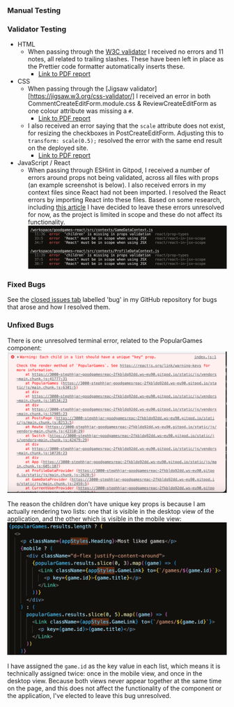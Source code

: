 ### Manual Testing

### Validator Testing

- HTML
  - When passing through the [W3C validator](https://validator.w3.org/) I received no errors and 11 notes, all related to trailing slashes. These have been left in place as the Prettier code formatter automatically inserts these.
    - [Link to PDF report](src/assets/readme/HTMLValidator.pdf)
- CSS
  - When passing through the [Jigsaw validator][https://jigsaw.w3.org/css-validator/] I received an error in both CommentCreateEditForm.module.css & ReviewCreateEditForm as one colour attribute was missing a `#`.
    - [Link to PDF report](src/assets/readme/CSSValidator.pdf)
  - I also received an error saying that the `scale` attribute does not exist, for resizing the checkboxes in PostCreateEditForm. Adjusting this to `transform: scale(0.5);` resolved the error with the same end result on the deployed site.
    - [Link to PDF report](src/assets/readme/CSSValidator2.pdf)
- JavaScript / React
  - When passing through ESHint in Gitpod, I received a number of errors around props not being validated, across all files with props (an example screenshot is below). I also received errors in my context files since React had not been imported. I resolved the React errors by importing React into these files. Based on some research, including [this article](https://forhjy.medium.com/react-solution-for-children-is-missing-in-props-validation-eslint-react-prop-types-2e11bc6043c7) I have decided to leave these errors unresolved for now, as the project is limited in scope and these do not affect its functionality.
    ![Screenshot of ESLint errors](src/assets/readme/ESHintValidator.png)

### Fixed Bugs

See the [closed issues tab](https://github.com/StephHjar/goodgames-react/issues?q=is%3Aissue+label%3Abug+is%3Aclosed) labelled 'bug' in my GitHub repository for bugs that arose and how I resolved them.

### Unfixed Bugs

There is one unresolved terminal error, related to the PopularGames component:
![Screenshot of console error](src/assets/readme/terminal-error.png)

The reason the children don't have unique key props is because I am actually rendering two lists: one that is visible in the desktop view of the application, and the other which is visible in the mobile view:
![Screenshot of popular games code](src/assets/readme/popular-games.png)

I have assigned the `game.id` as the key value in each list, which means it is technically assigned twice: once in the mobile view, and once in the desktop view. Because both views never appear together at the same time on the page, and this does not affect the functionality of the component or the application, I've elected to leave this bug unresolved.
